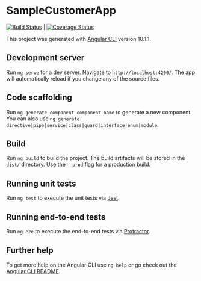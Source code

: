 # SampleCustomerApp

[![Build Status](https://travis-ci.com/AkshayKulkarni03/customer-app.svg?branch=master)](https://travis-ci.com/AkshayKulkarni03/customer-app) | [![Coverage Status](https://coveralls.io/repos/github/AkshayKulkarni03/customer-app/badge.svg?branch=master)](https://coveralls.io/github/AkshayKulkarni03/customer-app?branch=master)

This project was generated with [Angular CLI](https://github.com/angular/angular-cli) version 10.1.1.

## Development server

Run `ng serve` for a dev server. Navigate to `http://localhost:4200/`. The app will automatically reload if you change any of the source files.

## Code scaffolding

Run `ng generate component component-name` to generate a new component. You can also use `ng generate directive|pipe|service|class|guard|interface|enum|module`.

## Build

Run `ng build` to build the project. The build artifacts will be stored in the `dist/` directory. Use the `--prod` flag for a production build.

## Running unit tests

Run `ng test` to execute the unit tests via [Jest](https://jestjs.io/docs/en/getting-started.html).

## Running end-to-end tests

Run `ng e2e` to execute the end-to-end tests via [Protractor](http://www.protractortest.org/).

## Further help

To get more help on the Angular CLI use `ng help` or go check out the [Angular CLI README](https://github.com/angular/angular-cli/blob/master/README.md).
